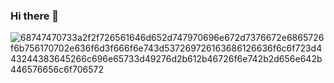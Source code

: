 ### Hi there 👋

<!--
**FIDELIS-TUWEI/FIDELIS-TUWEI** is a ✨ _special_ ✨ repository because its `README.md` (this file) appears on your GitHub profile.

Here are some ideas to get you started:

- 🔭 I’m currently working on ...
- 🌱 I’m currently learning ...
- 👯 I’m looking to collaborate on ...
- 🤔 I’m looking for help with ...
- 💬 Ask me about ...
- 📫 How to reach me: ...
- 😄 Pronouns: ...
- ⚡ Fun fact: ...
-->
![68747470733a2f2f726561646d652d747970696e672d7376672e6865726f6b756170702e636f6d3f666f6e743d537269726163686126636f6c6f723d443244383645266c696e65733d49276d2b612b46726f6e742b2d656e642b446576656c6f706572](https://user-images.githubusercontent.com/114683429/217760117-33a40259-3922-4b40-8051-8831dfbd3d27.svg)
